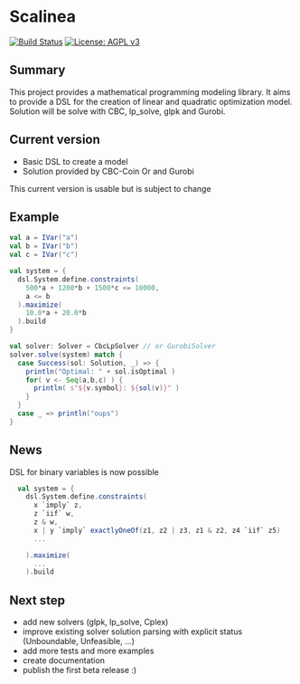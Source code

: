 # Scalinea
[![Build Status](https://travis-ci.com/jcavat/scalinea.svg?branch=master)](https://travis-ci.com/jcavat/scalinea)
[![License: AGPL v3](https://img.shields.io/badge/License-AGPL%20v3-blue.svg)](https://www.gnu.org/licenses/agpl-3.0)

## Summary

This project provides a mathematical programming modeling library. It aims to provide a DSL for the creation 
of linear and quadratic optimization model. Solution will be solve with CBC, lp_solve, glpk and Gurobi.

## Current version

- Basic DSL to create a model
- Solution provided by CBC-Coin Or and Gurobi

This current version is usable but is subject to change

## Example

```scala
val a = IVar("a")
val b = IVar("b")
val c = IVar("c")

val system = {
  dsl.System.define.constraints(
    500*a + 1200*b + 1500*c <= 10000,
    a <= b
  ).maximize(
    10.0*a + 20.0*b
  ).build
}

val solver: Solver = CbcLpSolver // or GurobiSolver
solver.solve(system) match {
  case Success(sol: Solution, _) => {
    println("Optimal: " + sol.isOptimal )
    for( v <- Seq(a,b,c) ) {
      println( s"${v.symbol}: ${sol(v)}" )
    }
  }
  case _ => println("oups")
}
```

## News

DSL for binary variables is now possible

```scala
  val system = {
    dsl.System.define.constraints(
      x `imply` z,
      z `iif` w,
      z & w,
      x | y `imply` exactlyOneOf(z1, z2 | z3, z1 & z2, z4 `iif` z5)
      ...

    ).maximize(
      ...
    ).build
```

## Next step

- add new solvers (glpk, lp_solve, Cplex)
- improve existing solver solution parsing with explicit status (Unboundable, Unfeasible, ...)
- add more tests and more examples
- create documentation
- publish the first beta release :)




